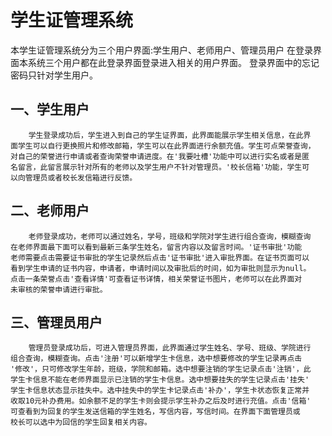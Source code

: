 #                   学生证管理系统
本学生证管理系统分为三个用户界面:学生用户、老师用户、管理员用户
在登录界面本系统三个用户都在此登录界面登录进入相关的用户界面。
登录界面中的忘记密码只针对学生用户。
## 一、学生用户
        学生登录成功后，学生进入到自己的学生证界面，此界面能展示学生相关信息，在此界
    面学生可以自行更换照片和修改邮箱，学生可以在此界面进行余额充值。学生可点荣誉查询，
    对自己的荣誉进行申请或者查询荣誉申请进度。在'我要吐槽'功能中可以进行实名或者是匿
    名留言，此留言展示针对所有的老师以及学生用户不针对管理员。'校长信箱'功能，学生可
    以向管理员或者校长发信箱进行反馈。
## 二、老师用户
	    老师登录成功，老师可以通过姓名，学号，班级和学院对学生进行组合查询，模糊查询
    在老师界面最下面可以看到最新三条学生姓名，留言内容以及留言时间。'证书审批'功能
    老师需要点击需要证书审批的学生记录然后点击'证书审批'进入审批界面。在证书页面可以
    看到学生申请的证书内容，申请者，申请时间以及审批后的时间，如为审批则显示为null。
    点击一条荣誉点击'查看详情'可查看证书详情，相关荣誉证书图片，老师可以在此界面对
    未审核的荣誉申请进行审批。
## 三、管理员用户
	    管理员登录成功后，可进入管理员界面，此界面通过学生姓名、学号、班级、学院进行
    组合查询，模糊查询。点击'注册'可以新增学生卡信息，选中想要修改的学生记录再点击
    '修改'，只可修改学生年龄，班级，学院和邮箱。选中想要注销的学生记录点击'注销'，此
    学生卡信息不能在老师界面显示已注销的学生卡信息。选中想要挂失的学生记录点击'挂失'
    学生卡信息状态显示挂失中。选中挂失中的学生卡记录点击'补办'，学生卡状态恢复正常并
    收取10元补办费用。如余额不足的学生卡则会提示学生补办之后及时进行充值。点击'信箱'
    可查看到为回复的学生发送信箱的学生姓名，写信内容，写信时间。在界面下面管理员或
    校长可以选中为回信的学生回复相关内容。